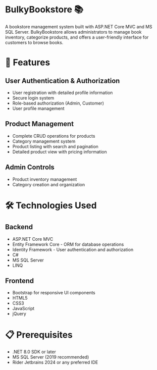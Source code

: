 # BulkyBookstore 📚
A bookstore management system built with ASP.NET Core MVC and MS SQL Server. BulkyBookstore allows administrators to manage book inventory, categorize products, and offers a user-friendly interface for customers to browse books.

# 🚀 Features
## User Authentication & Authorization
* User registration with detailed profile information
* Secure login system
* Role-based authorization (Admin, Customer)
* User profile management

## Product Management
* Complete CRUD operations for products
* Category management system
* Product listing with search and pagination
* Detailed product view with pricing information

## Admin Controls
* Product inventory management
* Category creation and organization

# 🛠️ Technologies Used
## Backend
* ASP.NET Core MVC 
* Entity Framework Core - ORM for database operations
* Identity Framework - User authentication and authorization
* C# 
* MS SQL Server
* LINQ 

## Frontend
* Bootstrap for responsive UI components
* HTML5 
* CSS3
* JavaScript 
* jQuery

# 📋 Prerequisites

* .NET 8.0 SDK or later
* MS SQL Server (2019 recommended)
* Rider Jetbrains 2024 or any preferred IDE
